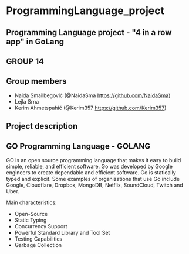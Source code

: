 # ProgrammingLanguage_project

## Programming Language project - "4 in a row app" in GoLang

## GROUP 14 

## Group members
- Naida Smailbegović (@NaidaSma https://github.com/NaidaSma) 
- Lejla Srna 
- Kerim Ahmetspahić (@Kerim357 https://github.com/Kerim357)

## Project description


## GO Programming Language - GOLANG 

GO is an open source programming language that makes it easy to build simple, reliable, and efficient software. Go was developed by Google engineers to create dependable and efficient software. Go is statically typed and explicit. Some examples of organizations that use Go include Google, Cloudflare, Dropbox, MongoDB, Netflix, SoundCloud, Twitch and Uber.

Main characteristics: 
- Open-Source
- Static Typing 
- Concurrency Support
- Powerful Standard Library and Tool Set 
- Testing Capabilities 
- Garbage Collection 

